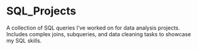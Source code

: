 # SQL_Projects
A collection of SQL queries I’ve worked on for data analysis projects. Includes complex joins, subqueries, and data cleaning tasks to showcase my SQL skills.
